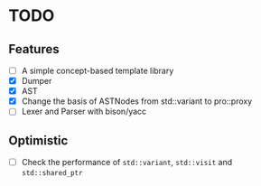 # TODO

## Features

- [ ] A simple concept-based template library
- [x] Dumper
- [x] AST
- [x] Change the basis of ASTNodes from std::variant to pro::proxy
- [ ] Lexer and Parser with bison/yacc

## Optimistic

- [ ] Check the performance of `std::variant`, `std::visit` and `std::shared_ptr`